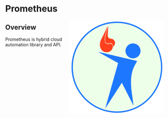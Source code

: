 # Prometheus

<img src="lib/pic/prometheus.png" width="300" height="300" align="right">

## Overview

Prometheus is hybrid cloud automation library and API.